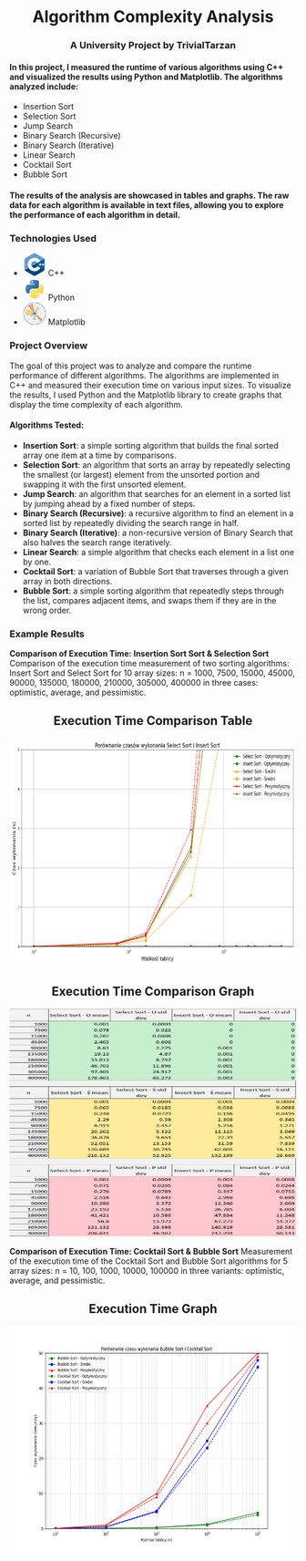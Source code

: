 <h1 align="center">Algorithm Complexity Analysis</h1>
<h3 align="center">A University Project by TrivialTarzan</h3>

<h4 align="left">In this project, I measured the runtime of various algorithms using C++ and visualized the results using Python and Matplotlib. The algorithms analyzed include:</h4>

<ul>
  <li>Insertion Sort</li>
  <li>Selection Sort</li>
  <li>Jump Search</li>
  <li>Binary Search (Recursive)</li>
  <li>Binary Search (Iterative)</li>
  <li>Linear Search</li>
  <li>Cocktail Sort</li>
  <li>Bubble Sort</li>
</ul>

<h4 align="left">The results of the analysis are showcased in tables and graphs. The raw data for each algorithm is available in text files, allowing you to explore the performance of each algorithm in detail.</h4>

### Technologies Used

- <img src="https://raw.githubusercontent.com/devicons/devicon/master/icons/cplusplus/cplusplus-original.svg" alt="cplusplus" width="40" height="40"/> C++
- <img src="https://raw.githubusercontent.com/devicons/devicon/master/icons/python/python-original.svg" alt="python" width="40" height="40"/> Python
- <img src="https://raw.githubusercontent.com/devicons/devicon/master/icons/matplotlib/matplotlib-original.svg" alt="matplotlib" width="40" height="40"/> Matplotlib

### Project Overview

The goal of this project was to analyze and compare the runtime performance of different algorithms. The algorithms are implemented in C++ and measured their execution time on various input sizes. To visualize the results, I used Python and the Matplotlib library to create graphs that display the time complexity of each algorithm.

#### Algorithms Tested:
- **Insertion Sort**: a simple sorting algorithm that builds the final sorted array one item at a time by comparisons.
- **Selection Sort**: an algorithm that sorts an array by repeatedly selecting the smallest (or largest) element from the unsorted portion and swapping it with the first unsorted element.
- **Jump Search**: an algorithm that searches for an element in a sorted list by jumping ahead by a fixed number of steps.
- **Binary Search (Recursive)**: a recursive algorithm to find an element in a sorted list by repeatedly dividing the search range in half.
- **Binary Search (Iterative)**: a non-recursive version of Binary Search that also halves the search range iteratively.
- **Linear Search**: a simple algorithm that checks each element in a list one by one.
- **Cocktail Sort**: a variation of Bubble Sort that traverses through a given array in both directions.
- **Bubble Sort**: a simple sorting algorithm that repeatedly steps through the list, compares adjacent items, and swaps them if they are in the wrong order.

### Example Results

**Comparison of Execution Time: Insertion Sort Sort & Selection Sort**
Comparison of the execution time measurement of two sorting algorithms: Insert Sort and Select Sort for 10 array sizes: n = 1000, 7500, 15000, 45000, 90000, 135000, 180000, 210000, 305000, 400000 in three cases: optimistic, average, and pessimistic.

<h2 align="center">Execution Time Comparison Table</h2>
<p align="center"><img src="algorithm_results/Insert Sort and Select Sort/comparison_graph.png" alt="Comparison Graph" width="600" height="400"></p>

<h2 align="center">Execution Time Comparison Graph</h2>
<p align="center"><img src="algorithm_results/Insert Sort and Select Sort/execution_time_table.PNG" alt="Execution Time Table" width="600" height="400"></p>

**Comparison of Execution Time: Cocktail Sort & Bubble Sort**
Measurement of the execution time of the Cocktail Sort and Bubble Sort algorithms for 5 array sizes: n = 10, 100, 1000, 10000, 100000 in three variants: optimistic, average, and pessimistic.

<h2 align="center">Execution Time Graph</h2>
<p align="center"><img src="algorithm_results/Cocktail Sort/CocktailSort_and_BubbleSort2_comparison_graph.png" alt="Logo" width="600" height="400"></p>



